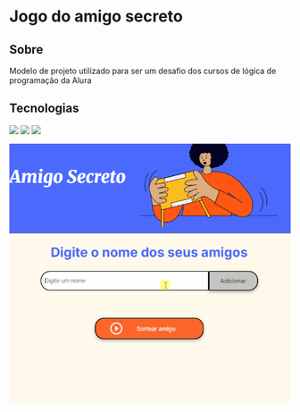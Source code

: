 <h1>Jogo do amigo secreto</h1>

<h2> Sobre</h2>
<p>Modelo de projeto utilizado para ser um desafio dos cursos de lógica de programação da Alura</p>

<h2> Tecnologias</h2>

<div>
  <img src = https://img.icons8.com/?size=100&id=108784&format=png&color=000000>
  <img src = https://img.icons8.com/?size=100&id=20909&format=png&color=000000>
  <img src = https://img.icons8.com/?size=100&id=7gdY5qNXaKC0&format=png&color=000000>
</div>

![Demonstração do projeto](./assets/demo.gif)
